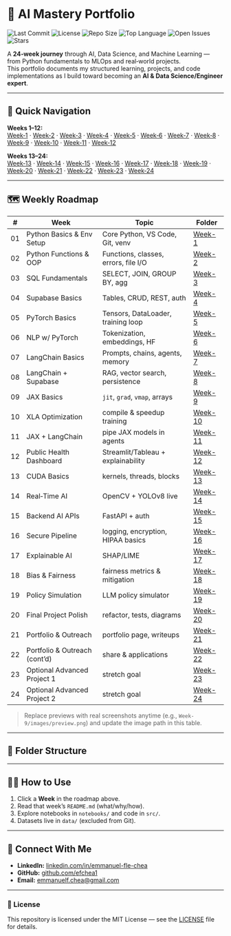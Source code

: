 # 🚀 AI Mastery Portfolio

![Last Commit](https://img.shields.io/github/last-commit/efchea1/AI-Mastery-Portfolio?color=1f6feb)
![License](https://img.shields.io/github/license/efchea1/AI-Mastery-Portfolio)
![Repo Size](https://img.shields.io/github/repo-size/efchea1/AI-Mastery-Portfolio)
![Top Language](https://img.shields.io/github/languages/top/efchea1/AI-Mastery-Portfolio)
![Open Issues](https://img.shields.io/github/issues/efchea1/AI-Mastery-Portfolio)
![Stars](https://img.shields.io/github/stars/efchea1/AI-Mastery-Portfolio?style=social)

A **24‑week journey** through AI, Data Science, and Machine Learning — from Python fundamentals to MLOps and real‑world projects.  
This portfolio documents my structured learning, projects, and code implementations as I build toward becoming an **AI & Data Science/Engineer expert**.

---

## 🧭 Quick Navigation

**Weeks 1–12:**  
[Week‑1](Week-1) · [Week‑2](Week-2) · [Week‑3](Week-3) · [Week‑4](Week-4) · [Week‑5](Week-5) · [Week‑6](Week-6) · [Week‑7](Week-7) · [Week‑8](Week-8) · [Week‑9](Week-9) · [Week‑10](Week-10) · [Week‑11](Week-11) · [Week‑12](Week-12)

**Weeks 13–24:**  
[Week‑13](Week-13) · [Week‑14](Week-14) · [Week‑15](Week-15) · [Week‑16](Week-16) · [Week‑17](Week-17) · [Week‑18](Week-18) · [Week‑19](Week-19) · [Week‑20](Week-20) · [Week‑21](Week-21) · [Week‑22](Week-22) · [Week‑23](Week-23) · [Week‑24](Week-24)

---

## 🗺️ Weekly Roadmap

| # | Week | Topic | Folder |
|---|------|-------|--------|
| 01 | Python Basics & Env Setup | Core Python, VS Code, Git, venv | [Week-1](Week-1) |
| 02 | Python Functions & OOP | Functions, classes, errors, file I/O | [Week-2](Week-2) |
| 03 | SQL Fundamentals | SELECT, JOIN, GROUP BY, agg | [Week-3](Week-3) |
| 04 | Supabase Basics | Tables, CRUD, REST, auth | [Week-4](Week-4) |
| 05 | PyTorch Basics | Tensors, DataLoader, training loop | [Week-5](Week-5) |
| 06 | NLP w/ PyTorch | Tokenization, embeddings, HF | [Week-6](Week-6) |
| 07 | LangChain Basics | Prompts, chains, agents, memory | [Week-7](Week-7) |
| 08 | LangChain + Supabase | RAG, vector search, persistence | [Week-8](Week-8) |
| 09 | JAX Basics | `jit`, `grad`, `vmap`, arrays | [Week-9](Week-9) |
| 10 | XLA Optimization | compile & speedup training | [Week-10](Week-10) |
| 11 | JAX + LangChain | pipe JAX models in agents | [Week-11](Week-11) |
| 12 | Public Health Dashboard | Streamlit/Tableau + explainability | [Week-12](Week-12) |
| 13 | CUDA Basics | kernels, threads, blocks | [Week-13](Week-13) |
| 14 | Real‑Time AI | OpenCV + YOLOv8 live | [Week-14](Week-14) |
| 15 | Backend AI APIs | FastAPI + auth | [Week-15](Week-15) |
| 16 | Secure Pipeline | logging, encryption, HIPAA basics | [Week-16](Week-16) |
| 17 | Explainable AI | SHAP/LIME | [Week-17](Week-17) |
| 18 | Bias & Fairness | fairness metrics & mitigation | [Week-18](Week-18) |
| 19 | Policy Simulation | LLM policy simulator | [Week-19](Week-19) |
| 20 | Final Project Polish | refactor, tests, diagrams | [Week-20](Week-20) |
| 21 | Portfolio & Outreach | portfolio page, writeups | [Week-21](Week-21) |
| 22 | Portfolio & Outreach (cont’d) | share & applications | [Week-22](Week-22) |
| 23 | Optional Advanced Project 1 | stretch goal | [Week-23](Week-23) |
| 24 | Optional Advanced Project 2 | stretch goal | [Week-24](Week-24) |

> Replace previews with real screenshots anytime (e.g., `Week-9/images/preview.png`) and update the image path in this table.

---

## 📁 Folder Structure

---

## 🧑‍🏫 How to Use
1. Click a **Week** in the roadmap above.
2. Read that week’s `README.md` (what/why/how).
3. Explore notebooks in `notebooks/` and code in `src/`.
4. Datasets live in `data/` (excluded from Git).

---

## 🤝 Connect With Me
- **LinkedIn:** [linkedin.com/in/emmanuel-fle-chea](https://www.linkedin.com/in/emmanuel-fle-chea/)  
- **GitHub:** [github.com/efchea1](https://github.com/efchea1)  
- **Email:** emmanuelf.chea@gmail.com

---

### 📜 License
This repository is licensed under the MIT License — see the [LICENSE](LICENSE) file for details.